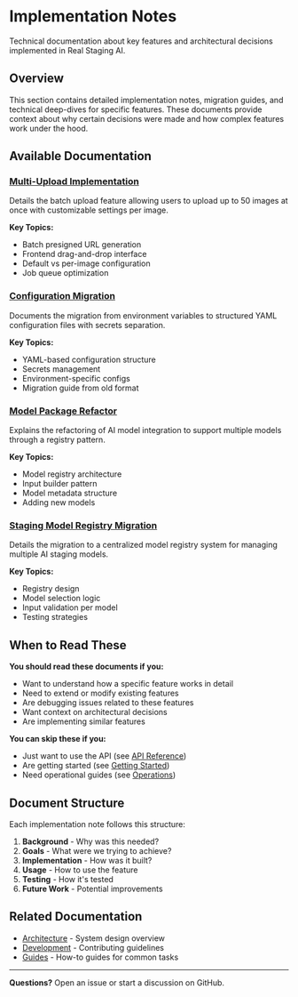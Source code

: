 # Implementation Notes

Technical documentation about key features and architectural decisions implemented in Real Staging AI.

## Overview

This section contains detailed implementation notes, migration guides, and technical deep-dives for specific features. These documents provide context about why certain decisions were made and how complex features work under the hood.

## Available Documentation

### [Multi-Upload Implementation](multi-upload.md)

Details the batch upload feature allowing users to upload up to 50 images at once with customizable settings per image.

**Key Topics:**
- Batch presigned URL generation
- Frontend drag-and-drop interface
- Default vs per-image configuration
- Job queue optimization

### [Configuration Migration](configuration-migration.md)

Documents the migration from environment variables to structured YAML configuration files with secrets separation.

**Key Topics:**
- YAML-based configuration structure
- Secrets management
- Environment-specific configs
- Migration guide from old format

### [Model Package Refactor](model-refactors.md)

Explains the refactoring of AI model integration to support multiple models through a registry pattern.

**Key Topics:**
- Model registry architecture
- Input builder pattern
- Model metadata structure
- Adding new models

### [Staging Model Registry Migration](staging-model-registry.md)

Details the migration to a centralized model registry system for managing multiple AI staging models.

**Key Topics:**
- Registry design
- Model selection logic
- Input validation per model
- Testing strategies

## When to Read These

**You should read these documents if you:**

- Want to understand how a specific feature works in detail
- Need to extend or modify existing features
- Are debugging issues related to these features
- Want context on architectural decisions
- Are implementing similar features

**You can skip these if you:**

- Just want to use the API (see [API Reference](../api-reference/))
- Are getting started (see [Getting Started](../getting-started/))
- Need operational guides (see [Operations](../operations/))

## Document Structure

Each implementation note follows this structure:

1. **Background** - Why was this needed?
2. **Goals** - What were we trying to achieve?
3. **Implementation** - How was it built?
4. **Usage** - How to use the feature
5. **Testing** - How it's tested
6. **Future Work** - Potential improvements

## Related Documentation

- [Architecture](../architecture/) - System design overview
- [Development](../development/) - Contributing guidelines
- [Guides](../guides/) - How-to guides for common tasks

---

**Questions?** Open an issue or start a discussion on GitHub.
